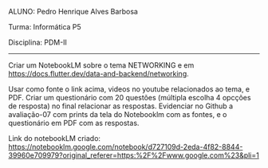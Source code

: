 ALUNO: Pedro Henrique Alves Barbosa

Turma: Informática P5

Disciplina: PDM-II

---

Criar um NotebookLM sobre o tema NETWORKING e em https://docs.flutter.dev/data-and-backend/networking.

Usar como fonte o link acima, videos no youtube relacionados ao tema, e PDF. 
Criar um questionário com 20 questões (múltipla escolha 4 opcções de resposta) no final relacionar as respostas.
Evidenciar no Github a avaliação-07 com prints da tela do Notebooklm com as fontes, e o questionário em PDF com as respostas.

Link do notebookLM criado: https://notebooklm.google.com/notebook/d727109d-2eda-4f82-8844-39960e709979?original_referer=https:%2F%2Fwww.google.com%23&pli=1
